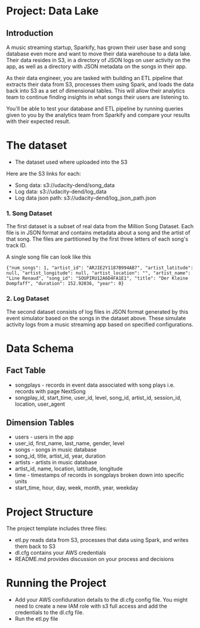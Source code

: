 # Project: Data Lake
## Introduction
A music streaming startup, Sparkify, has grown their user base and song database even more and want to move their data warehouse to a data lake. Their data resides in S3, in a directory of JSON logs on user activity on the app, as well as a directory with JSON metadata on the songs in their app.

As their data engineer, you are tasked with building an ETL pipeline that extracts their data from S3, processes them using Spark, and loads the data back into S3 as a set of dimensional tables. This will allow their analytics team to continue finding insights in what songs their users are listening to.

You'll be able to test your database and ETL pipeline by running queries given to you by the analytics team from Sparkify and compare your results with their expected result.

# The dataset
- The dataset used where uploaded into the S3

Here are the S3 links for each:

- Song data: s3://udacity-dend/song_data
- Log data: s3://udacity-dend/log_data
- Log data json path: s3://udacity-dend/log_json_path.json

### 1. Song Dataset
The first dataset is a subset of real data from the Million Song Dataset. Each file is in JSON format and contains metadata about a song and the artist of that song. The files are partitioned by the first three letters of each song's track ID.

A single song file can look like this
```
{"num_songs": 1, "artist_id": "ARJIE2Y1187B994AB7", "artist_latitude": null, "artist_longitude": null, "artist_location": "", "artist_name": "Line Renaud", "song_id": "SOUPIRU12A6D4FA1E1", "title": "Der Kleine Dompfaff", "duration": 152.92036, "year": 0}

```

### 2. Log Dataset
The second dataset consists of log files in JSON format generated by this event simulator based on the songs in the dataset above. These simulate activity logs from a music streaming app based on specified configurations.

# Data Schema
## Fact Table
- songplays - records in event data associated with song plays i.e. records with page NextSong
- songplay_id, start_time, user_id, level, song_id, artist_id, session_id, location, user_agent

## Dimension Tables
- users - users in the app
- user_id, first_name, last_name, gender, level
- songs - songs in music database
- song_id, title, artist_id, year, duration
- artists - artists in music database
- artist_id, name, location, lattitude, longitude
- time - timestamps of records in songplays broken down into specific units
- start_time, hour, day, week, month, year, weekday

# Project Structure
The project template includes three files:

- etl.py reads data from S3, processes that data using Spark, and writes them back to S3
- dl.cfg contains your AWS credentials
- README.md provides discussion on your process and decisions

# Running the Project

- Add your AWS confiduration details to the dl.cfg config file. You might need to create a new IAM role with s3 full access and add the credentials to the dl.cfg file.
- Run the etl.py file

